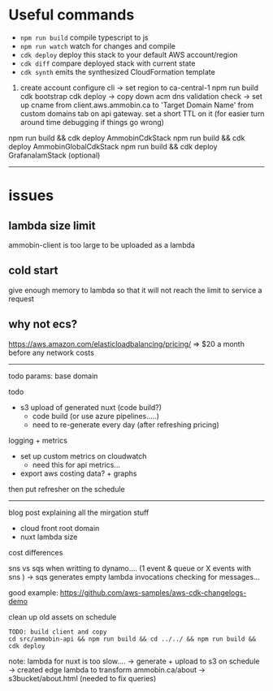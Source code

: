 # Useful commands

- `npm run build` compile typescript to js
- `npm run watch` watch for changes and compile
- `cdk deploy` deploy this stack to your default AWS account/region
- `cdk diff` compare deployed stack with current state
- `cdk synth` emits the synthesized CloudFormation template

1. create account
   configure cli
   -> set region to ca-central-1
   npm run build
   cdk bootstrap
   cdk deploy
   -> copy down acm dns validation check
   -> set up cname from client.aws.ammobin.ca to 'Target Domain Name' from custom domains tab on api gateway. set a short TTL on it (for easier turn around time debugging if things go wrong)

npm run build && cdk deploy AmmobinCdkStack
npm run build && cdk deploy AmmobinGlobalCdkStack
npm run build && cdk deploy GrafanaIamStack (optional)

---

# issues

## lambda size limit

ammobin-client is too large to be uploaded as a lambda

## cold start

give enough memory to lambda so that it will not reach the limit to service a request

## why not ecs?

https://aws.amazon.com/elasticloadbalancing/pricing/ => \$20 a month before any network costs

---

todo params:
base domain

todo

- s3 upload of generated nuxt (code build?)
  - code build (or use azure pipelines.....)
  - need to re-generate every day (after refreshing pricing)

logging + metrics

- set up custom metrics on cloudwatch
  - need this for api metrics...
- export aws costing data? + graphs

then put refresher on the schedule

---

blog post explaining all the mirgation stuff

- cloud front root domain
- nuxt lambda size

cost differences

sns vs sqs when writting to dynamo.... (1 event & queue or X events with sns
) -> sqs generates empty lambda invocations checking for messages...

good example: https://github.com/aws-samples/aws-cdk-changelogs-demo

clean up old assets on schedule

```
TODO: build client and copy
cd src/ammobin-api && npm run build && cd ../../ && npm run build && cdk deploy
```

note: lambda for nuxt is too slow....
-> generate + upload to s3 on schedule
-> created edge lambda to transform ammobin.ca/about -> s3bucket/about.html (needed to fix queries)
